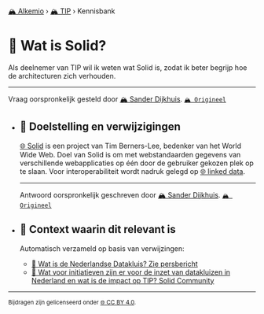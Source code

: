[🏔️ Alkemio](https://welcome.alkem.io/) › [🏔️ TIP](https://alkem.io/tip/dashboard) › Kennisbank
# 📄 Wat is Solid?
Als deelnemer van TIP wil ik weten wat Solid is, zodat ik beter begrijp hoe de architecturen zich verhouden.
***
 Vraag oorspronkelijk gesteld door [🏔️ Sander Dijkhuis](https://alkem.io/user/sander-dijkhuis-3912). [`🏔️ Origineel`](https://alkem.io/tip/collaboration/watissolid-6045)

- ## <a id="doelstellingenverw-3842"></a> 📌 Doelstelling en verwijzigingen
  [🌐 Solid](https://solidproject.org/) is een project van Tim Berners-Lee, bedenker van het World Wide Web. Doel van Solid is om met webstandaarden gegevens van verschillende webapplicaties op één door de gebruiker gekozen plek op te slaan. Voor interoperabiliteit wordt nadruk gelegd op [🌐 linked data](https://nl.wikipedia.org/wiki/Linked_data).

  ***
  Antwoord oorspronkelijk geschreven door [🏔️ Sander Dijkhuis](https://alkem.io/tip/collaboration/watissolid-6045/posts/doelstellingenverw-3842). [`🏔️ Origineel`](https://alkem.io/tip/collaboration/watissolid-6045/posts/doelstellingenverw-3842)

- ## 📌 Context waarin dit relevant is
  Automatisch verzameld op basis van verwijzingen:
  - [📌 Wat is de Nederlandse Datakluis? Zie persbericht](watisdenederlands-7532.md#ziepersbericht-8988)
  - [📌 Wat voor initiatieven zijn er voor de inzet van datakluizen in Nederland en wat is de impact op TIP? Solid Community](watvoorinitiatieve-1713.md#solidcommunity-2317)
* * *
<small>Bijdragen zijn gelicenseerd onder [🌐 CC BY 4.0](https://creativecommons.org/licenses/by/4.0/deed.nl).</small>
